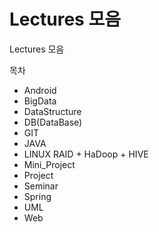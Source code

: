 # Lectures 모음
Lectures 모음

목차

- Android
- BigData
- DataStructure
- DB(DataBase)
- GIT
- JAVA
- LINUX
  RAID + HaDoop + HIVE
- Mini_Project
- Project
- Seminar
- Spring
- UML
- Web
